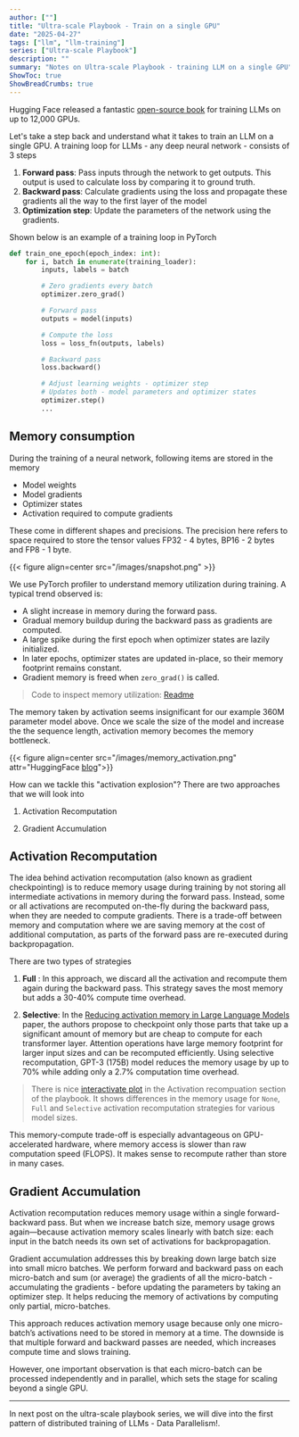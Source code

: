 ```yaml
---
author: [""]
title: "Ultra-scale Playbook - Train on a single GPU"
date: "2025-04-27"
tags: ["llm", "llm-training"]
series: ["Ultra-scale Playbook"]
description: ""
summary: "Notes on Ultra-scale Playbook - training LLM on a single GPU"
ShowToc: true
ShowBreadCrumbs: true
---
```


Hugging Face released a fantastic [open-source book](https://huggingface.co/spaces/nanotron/ultrascale-playbook) for training LLMs on up to 12,000 GPUs.

Let's take a step back and understand what it takes to train an LLM on a single GPU. A training loop for LLMs - any deep neural network - consists of 3 steps

1. **Forward pass**: Pass inputs through the network to get outputs. This output is used to calculate loss by comparing it to ground truth.
2. **Backward pass**: Calculate gradients using the loss and propagate these gradients all the way to the first layer of the model
3. **Optimization step**: Update the parameters of the network using the gradients.

Shown below is an example of a training loop in PyTorch

```python
def train_one_epoch(epoch_index: int):
    for i, batch in enumerate(training_loader):
        inputs, labels = batch

        # Zero gradients every batch
        optimizer.zero_grad()

        # Forward pass
        outputs = model(inputs)

        # Compute the loss
        loss = loss_fn(outputs, labels)

        # Backward pass
        loss.backward()

        # Adjust learning weights - optimizer step
        # Updates both - model parameters and optimizer states
        optimizer.step()
        ...
```

## Memory consumption

During the training of a neural network, following items are stored in the memory

* Model weights
* Model gradients
* Optimizer states
* Activation required to compute gradients

These come in different shapes and precisions. The precision here refers to space required to store the tensor values FP32 - 4 bytes, BP16 - 2 bytes and FP8 - 1 byte.

{{< figure align=center src="/images/snapshot.png" >}}

We use PyTorch profiler to understand memory utilization during training. A typical trend observed is:

* A slight increase in memory during the forward pass.
* Gradual memory buildup during the backward pass as gradients are computed.
* A large spike during the first epoch when optimizer states are lazily initialized.
* In later epochs, optimizer states are updated in-place, so their memory footprint remains constant.
* Gradient memory is freed when `zero_grad()` is called.

> Code to inspect memory utilization: [Readme](https://github.com/dudeperf3ct/ultra-scale-experiments/blob/main/single_gpu/README.md)

The memory taken by activation seems insignificant for our example 360M parameter model above. Once we scale the size of the model and increase the the sequence length, activation memory becomes the memory bottleneck.

{{< figure align=center src="/images/memory_activation.png" attr="HuggingFace [blog](https://huggingface.co/spaces/nanotron/ultrascale-playbook?section=weights/grads/optimizer_states_memory)">}}

How can we tackle this "activation explosion"? There are two approaches that we will look into

1. Activation Recomputation

2. Gradient Accumulation

## Activation Recomputation

The idea behind activation recomputation (also known as gradient checkpointing) is to reduce memory usage during training by not storing all intermediate activations in memory during the forward pass. Instead, some or all activations are recomputed on-the-fly during the backward pass, when they are needed to compute gradients. There is a trade-off between memory and computation where we are saving memory at the cost of additional computation, as parts of the forward pass are re-executed during backpropagation.

There are two types of strategies

1. **Full** : In this approach, we discard all the activation and recompute them again during the backward pass. This strategy saves the most memory but adds a 30-40% compute time overhead.

2. **Selective**: In the [Reducing activation memory in Large Language Models](https://arxiv.org/pdf/2205.05198) paper, the authors propose to checkpoint only those parts that take up a significant amount of memory but are cheap to compute for each transformer layer. Attention operations have large memory footprint for larger input sizes and can be recomputed efficiently. Using selective recomputation, GPT-3 (175B) model reduces the memory usage by up to 70% while adding only a 2.7% computation time overhead.

> There is nice [interactivate plot](https://huggingface.co/spaces/nanotron/ultrascale-playbook?section=activation_recomputation) in the Activation recompuation section of the playbook. It shows differences in the memory usage for `None`, `Full` and `Selective` activation recomputation strategies for various model sizes.

This memory-compute trade-off is especially advantageous on GPU-accelerated hardware, where memory access is slower than raw computation speed (FLOPS). It makes sense to recompute rather than store in many cases.

## Gradient Accumulation

Activation recomputation reduces memory usage within a single forward-backward pass. But when we increase batch size, memory usage grows again—because activation memory scales linearly with batch size: each input in the batch needs its own set of activations for backpropagation.

Gradient accumulation addresses this by breaking down large batch size into small micro batches. We perform forward and backward pass on each micro-batch and sum (or average) the gradients of all the micro-batch - accumulating the gradients - before updating the parameters by taking an optimizer step. It helps reducing the memory of activations by computing only partial, micro-batches.

This approach reduces activation memory usage because only one micro-batch’s activations need to be stored in memory at a time. The downside is that multiple forward and backward passes are needed, which increases compute time and slows training.

However, one important observation is that each micro-batch can be processed independently and in parallel, which sets the stage for scaling beyond a single GPU.

---

In next post on the ultra-scale playbook series, we will dive into the first pattern of distributed training of LLMs - Data Parallelism!.
